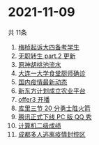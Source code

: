 # 2021-11-09
  共 11条

  <!-- BEGIN -->
  <!-- 最后更新时间:Tue Nov 09 2021 13:18:48 GMT+0000 (Coordinated Universal Time) -->
  1. [梅桢起诉大四备考学生](https://www.zhihu.com/search?q=梅桢)
1. [无职转生 part.2 更新](https://www.zhihu.com/search?q=无职转生)
1. [原神胡桃池流水](https://www.zhihu.com/search?q=原神)
1. [大连一大学食堂厨师确诊](https://www.zhihu.com/search?q=大连疫情)
1. [国内疫情最新动态](https://www.zhihu.com/search?q=疫情)
1. [新东方计划成立农业平台](https://www.zhihu.com/search?q=新东方)
1. [offer3 开播](https://www.zhihu.com/search?q=令人心动的offer)
1. [库里三节 20 分勇士胜火箭](https://www.zhihu.com/search?q=勇士)
1. [腾讯正式下线 PC 版 QQ 秀](https://www.zhihu.com/search?q=QQ秀)
1. [计算机二级成绩](https://www.zhihu.com/search?q=计算机二级)
1. [成都多人逃离疫情封控区](https://www.zhihu.com/search?q=成都环球中心)
  <!-- END -->
  